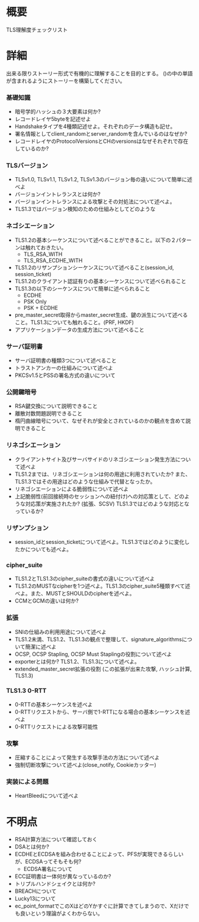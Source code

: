 # 概要
TLS理解度チェックリスト

# 詳細
出来る限りストーリー形式で有機的に理解することを目的とする。
()の中の単語が含まれるようにストーリーを構築してください。

### 基礎知識
- 暗号学的ハッシュの３大要素は何か?
- レコードレイヤ5byteを記述せよ
- Handshakeタイプを4種類記述せよ。それぞれのデータ構造も記せ。
- 署名情報としてclient_randomとserver_randomを含んでいるのはなぜか?
- レコードレイヤのProtocolVersionsとCHのversionsはなぜそれぞれで存在しているのか?

### TLSバージョン
- TLSv1.0, TLSv1.1, TLSv1.2, TLSv1.3のバージョン毎の違いについて簡単に述べよ
- バージョンイントレランスとは何か?
- バージョンイントレランスによる攻撃とその対処法について述べよ。
- TLS1.3ではバージョン検知のための仕組みとしてどのような

### ネゴシエーション
- TLS1.2の基本シーケンスについて述べることができること。以下の２パターンは触れておきたい。
  - TLS_RSA_WITH
  - TLS_RSA_ECDHE_WITH
- TLS1.2のリザンプションシーケンスについて述べること(session_id, session_ticket)
- TLS1.2のクライアント認証有りの基本シーケンスについて述べられること
- TLS1.3の以下のシーケンスについて簡単に述べられること
  - ECDHE
  - PSK Only
  - PSK + ECDHE
- pre_master_secret取得からmaster_secret生成、鍵の派生について述べること。TLS1.3についても触れること。(PRF, HKDF)
- アプリケーションデータの生成方法について述べること

### サーバ証明書
- サーバ証明書の種類3つについて述べること
- トラストアンカーの仕組みについて述べよ
- PKCSv1.5とPSSの署名方式の違いについて

### 公開鍵暗号
- RSA鍵交換について説明できること
- 離散対数問題説明できること
- 楕円曲線暗号について、なぜそれが安全とされているのかの観点を含めて説明できること

### リネゴシエーション
- クライアントサイト及びサーバサイドのリネゴシエーション発生方法について述べよ
- TLS1.2までは、リネゴシエーションは何の用途に利用されていたか? また、TLS1.3ではその用途はどのような仕組みで代替となったか。
- リネゴシエーションによる脆弱性について述べよ
- 上記脆弱性(前回接続時のセッションへの紐付け)への対応策として、どのような対応策が実施されたか? (拡張、SCSV) TLS1.3ではどのような対応となっているか?

### リザンプション
- session_idとsession_ticketについて述べよ。TLS1.3ではどのように変化したかについても述べよ。

### cipher_suite
- TLS1.2とTLS1.3のcipher_suiteの書式の違いについて述べよ
- TLS1.2のMUSTなcipherを1つ述べよ。TLS1.3のcipher_suite5種類すべて述べよ。また、MUSTとSHOULDのcipherを述べよ。
- CCMとGCMの違いは何か?

### 拡張
- SNIの仕組みの利用用途について述べよ
- TLS1.2未満、TLS1.2、TLS1.3の観点で整理して、signature_algorithmsについて簡潔に述べよ 
- OCSP, OCSP Stapling, OCSP Must Staplingの役割について述べよ
- exporterとは何か? TLS1.2、TLS1.3について述べよ。
- extended_master_secret拡張の役割 (この拡張が出来た攻撃, ハッシュ計算, TLS1.3)

### TLS1.3 0-RTT
- 0-RTTの基本シーケンスを述べよ
- 0-RTTリクエストから、サーバ側で1-RTTになる場合の基本シーケンスを述べよ
- 0-RTTリクエストによる攻撃可能性

### 攻撃
- 圧縮することによって発生する攻撃手法の方法について述べよ
- 強制切断攻撃について述べよ(close_notify, Cookieカッター)

### 実装による問題
- HeartBleedについて述べよ

# 不明点
- RSA計算方法について確認しておく
- DSAとは何か?
- ECDHEとECDSAを組み合わせることによって、PFSが実現できるらしいが、ECDSAってそもそも何?
  - ECDSA署名について
- ECC証明書は一体何が異なっているのか?
- トリプルハンドシェイクとは何か?
- BREACHについて
- Lucky13について
- ec_point_formatでこのXはどのYかすぐに計算できてしまうので、Xだけでも良いという理論がよくわからない。
